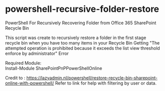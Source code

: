 # powershell-recursive-folder-restore
PowerShell For Recursively Recovering Folder from Office 365 SharePoint Recycle Bin


This script was create to recursively restore a folder in the 
first stage recycle bin when you have too many items in your Recycle Bin 
Getting "The attempted operation is prohibited because it exceeds the list view threshold enforce by administrator" Error


Required Module:  
Install-Module SharePointPnPPowerShellOnline

Credit to : https://lazyadmin.nl/powershell/restore-recycle-bin-sharepoint-online-with-powershell/
Refer to link for help with filtering by user or data.

